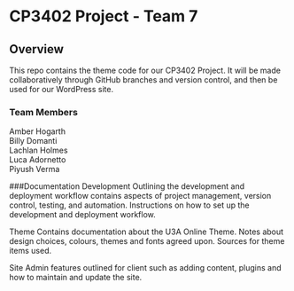# CP3402 Project - Team 7

## Overview
This repo contains the theme code for our CP3402 Project. It will be made collaboratively through GitHub branches and version control, and then be used for our WordPress site.

### Team Members
Amber Hogarth  
Billy Domanti  
Lachlan Holmes  
Luca Adornetto  
Piyush Verma  

###Documentation
Development
Outlining the development and deployment workflow contains aspects of project management, version control, testing, and automation. Instructions on how to set up the development and deployment workflow.

Theme
Contains documentation about the U3A Online Theme. Notes about design choices, colours, themes and fonts agreed upon. Sources for theme items used.

Site
Admin features outlined for client such as adding content, plugins and how to maintain and update the site.


